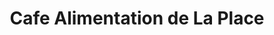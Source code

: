 ---
title: "Cafe Alimentation de La Place"
url: /saint-aubin-decrosville/cafe-alimentation-de-la-place/
shop: Lebensmittel
---